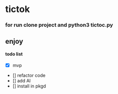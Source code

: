 # tictok
### for run clone project and python3 tictoc.py
## enjoy


#### todo list
- [x] mvp
- [] refactor code 
- [] add AI
- [] install in pkgd

